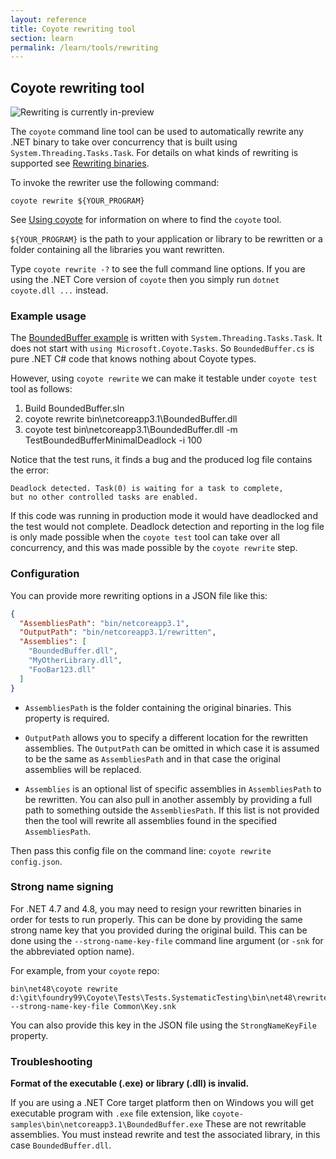 ```yaml
---
layout: reference
title: Coyote rewriting tool
section: learn
permalink: /learn/tools/rewriting
---
```


## Coyote rewriting tool

![Rewriting is currently in-preview](https://img.shields.io/static/v1?style=flat&color=red&label=&message=preview)

The `coyote` command line tool can be used to automatically rewrite any .NET binary to take over
concurrency that is built using `System.Threading.Tasks.Task`. For details on what kinds of
rewriting is supported see [Rewriting binaries](../programming-models/async/rewriting).

To invoke the rewriter use the following command:

```
coyote rewrite ${YOUR_PROGRAM}
```

See [Using coyote](/coyote/learn/get-started/using-coyote) for information on where to find the
`coyote` tool.

`${YOUR_PROGRAM}` is the path to your application or library to be rewritten or a folder containing
all the libraries you want rewritten.

Type `coyote rewrite -?` to see the full command line options. If you are using the .NET Core
version of `coyote` then you simply run `dotnet coyote.dll ...` instead.

### Example usage

The [BoundedBuffer example](https://github.com/microsoft/coyote-samples/tree/main/BoundedBuffer)
is written with `System.Threading.Tasks.Task`. It does not start with `using
Microsoft.Coyote.Tasks`. So `BoundedBuffer.cs` is pure .NET C# code that knows nothing about Coyote
types.

However, using `coyote rewrite` we can make it testable under `coyote test` tool as follows:

1. Build BoundedBuffer.sln
2. coyote rewrite bin\netcoreapp3.1\BoundedBuffer.dll
3. coyote test bin\netcoreapp3.1\BoundedBuffer.dll -m TestBoundedBufferMinimalDeadlock -i 100

Notice that the test runs, it finds a bug and the produced log file contains the error:

```
Deadlock detected. Task(0) is waiting for a task to complete,
but no other controlled tasks are enabled.
```

If this code was running in production mode it would have deadlocked and the test would not
complete. Deadlock detection and reporting in the log file is only made possible when the `coyote
test` tool can take over all concurrency, and this was made possible by the `coyote rewrite` step.

### Configuration

You can provide more rewriting options in a JSON file like this:

```json
{
  "AssembliesPath": "bin/netcoreapp3.1",
  "OutputPath": "bin/netcoreapp3.1/rewritten",
  "Assemblies": [
    "BoundedBuffer.dll",
    "MyOtherLibrary.dll",
    "FooBar123.dll"
  ]
}
```

- `AssembliesPath` is the folder containing the original binaries.  This property is required.

- `OutputPath` allows you to specify a different location for the rewritten assemblies. The
`OutputPath` can be omitted in which case it is assumed to be the same as `AssembliesPath` and in
that case the original assemblies will be replaced.

- `Assemblies` is an optional list of specific assemblies in `AssembliesPath` to be rewritten. You
can also pull in another assembly by providing a full path to something outside the
`AssembliesPath`. If this list is not provided then the tool will rewrite all assemblies found in
the specified `AssembliesPath`.

Then pass this config file on the command line: `coyote rewrite config.json`.

### Strong name signing

For .NET 4.7 and 4.8, you may need to resign your rewritten binaries in order for tests to run
properly. This can be done by providing the same strong name key that you provided during the
original build. This can be done using the `--strong-name-key-file` command line argument (or
`-snk` for the abbreviated option name).

For example, from your `coyote` repo:

```
bin\net48\coyote rewrite d:\git\foundry99\Coyote\Tests\Tests.SystematicTesting\bin\net48\rewrite.coyote.json --strong-name-key-file Common\Key.snk
```

You can also provide this key in the JSON file using the `StrongNameKeyFile` property.

### Troubleshooting

**Format of the executable (.exe) or library (.dll) is invalid.**

If you are using a .NET Core target platform then on Windows you will get executable program with
`.exe` file extension, like `coyote-samples\bin\netcoreapp3.1\BoundedBuffer.exe` These are not
rewritable assemblies. You must instead rewrite and test the associated library, in this case
`BoundedBuffer.dll`.

